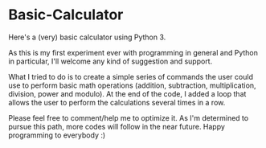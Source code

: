 # Basic-Calculator
Here's a (very) basic calculator using Python 3.

As this is my first experiment ever with programming in general and Python in particular, I'll welcome any kind of suggestion and support. 

What I tried to do is to create a simple series of commands the user could use to perform basic math operations (addition, subtraction, multiplication, division, power and modulo). At the end of the code, I added a loop that allows the user to perform the calculations several times in a row. 

Please feel free to comment/help me to optimize it. As I'm determined to pursue this path, more codes will follow in the near future. Happy programming to everybody :)
